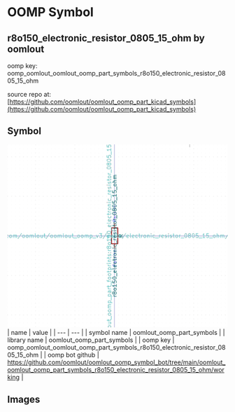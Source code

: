 # OOMP Symbol  
## r8o150_electronic_resistor_0805_15_ohm  by oomlout  
  
oomp key: oomp_oomlout_oomlout_oomp_part_symbols_r8o150_electronic_resistor_0805_15_ohm  
  
source repo at: [https://github.com/oomlout/oomlout_oomp_part_kicad_symbols](https://github.com/oomlout/oomlout_oomp_part_kicad_symbols)  
## Symbol  
  
[![working.png](working_600.png)](working.png)  
| name | value | 
| --- | --- | 
| symbol name | oomlout_oomp_part_symbols | 
| library name | oomlout_oomp_part_symbols | 
| oomp key | oomp_oomlout_oomlout_oomp_part_symbols_r8o150_electronic_resistor_0805_15_ohm | 
| oomp bot github | https://github.com/oomlout/oomlout_oomp_symbol_bot/tree/main/oomlout_oomlout_oomp_part_symbols_r8o150_electronic_resistor_0805_15_ohm/working | 
## Images  
